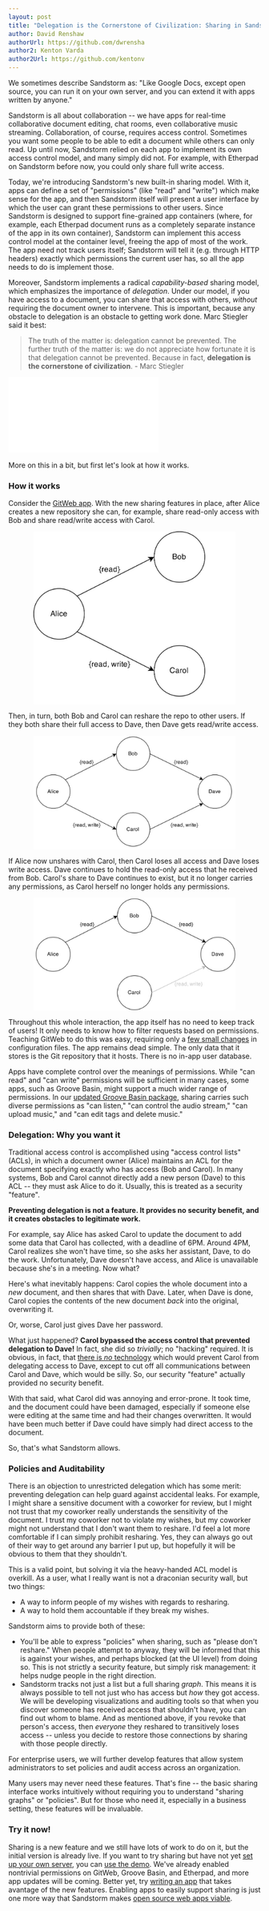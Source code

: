 ```yaml
---
layout: post
title: "Delegation is the Cornerstone of Civilization: Sharing in Sandstorm.io"
author: David Renshaw
authorUrl: https://github.com/dwrensha
author2: Kenton Varda
author2Url: https://github.com/kentonv
---
```


We sometimes describe Sandstorm as: "Like Google Docs, except open source, you can run it on your own server, and you can extend it with apps written by anyone."

Sandstorm is all about collaboration -- we have apps for real-time collaborative document editing, chat rooms, even collaborative music streaming. Collaboration, of course, requires access control. Sometimes you want some people to be able to edit a document while others can only read. Up until now, Sandstorm relied on each app to implement its own access control model, and many simply did not. For example, with Etherpad on Sandstorm before now, you could only share full write access.

Today, we're introducing Sandstorm's new built-in sharing model. With it, apps can define a set of "permissions" (like "read" and "write") which make sense for the app, and then Sandstorm itself will present a user interface by which the user can grant these permissions to other users. Since Sandstorm is designed to support fine-grained app containers (where, for example, each Etherpad document runs as a completely separate instance of the app in its own container), Sandstorm can implement this access control model at the container level, freeing the app of most of the work. The app need not track users itself; Sandstorm will tell it (e.g. through HTTP headers) exactly which permissions the current user has, so all the app needs to do is implement those.

Moreover, Sandstorm implements a radical _capability-based_ sharing model, which emphasizes the importance of *delegation*. Under our model, if you have access to a document, you can share that access with others, _without_ requiring the document owner to intervene. This is important, because any obstacle to delegation is an obstacle to getting work done. Marc Stiegler said it best:

<blockquote style="font-weight: normal">The truth of the matter is: delegation cannot be prevented. The further truth of the matter is: we do not appreciate how fortunate it is that delegation cannot be prevented.
Because in fact, <b>delegation is the cornerstone of civilization</b>. - Marc Stiegler</blockquote>

<div style="margin:1em auto"><iframe class="youtube" src="//www.youtube.com/embed/vrbmMPlCp3U?start=3970" frameborder="0" allowfullscreen="true"> </iframe></div> 

More on this in a bit, but first let's look at how it works.

### How it works

Consider the [GitWeb app](https://demo.sandstorm.io/appdemo/6va4cjamc21j0znf5h5rrgnv0rpyvh1vaxurkrgknefvj0x63ash ).
With the new sharing features in place, after Alice creates a new repository
she can, for example, share read-only access with Bob and share read/write access with Carol.

<img src="/news/images/better-sharing-model-1.png" style="width:80%;margin:0 auto;display:block">

Then, in turn, both Bob and Carol can reshare the repo to other users. If they both share their full access to Dave, then Dave gets read/write access.

<img src="/news/images/better-sharing-model-2.png" style="width:80%;margin:0 auto;display:block">

If Alice now unshares with Carol, then Carol loses all access and Dave loses write access. Dave continues to hold the read-only access that he received from Bob.
Carol's share to Dave continues to exist, but it no longer carries any permissions, as Carol herself no longer holds any permissions.

<img src="/news/images/better-sharing-model-3.png" style="width:80%;margin:0 auto;display:block">

Throughout this whole interaction, the app itself has no need to keep track of users! It only needs to know how to filter requests based on permissions.
Teaching GitWeb to do this was easy, requiring only a [few small changes](https://github.com/dwrensha/gitweb-sandstorm/commit/7f510ec82a935a9f94ebcf9651983d0bbadcf82a )
in configuration files. The app remains dead simple. The only data that it stores is the Git repository that it hosts.
There is no in-app user database.

Apps have complete control over the meanings of permissions. While "can read" and "can write" permissions will be sufficient in many cases,
some apps, such as Groove Basin, might support a much wider range of permissions.
In our [updated Groove Basin package](https://demo.sandstorm.io/appdemo/wfg1r0qra2ewyvns05r0rddqttt57qxurz3nz5z95rjnm63et7e0 ), sharing carries such diverse permissions
as "can listen," "can control the audio stream," "can upload music," and "can edit tags and delete music."

### Delegation: Why you want it

Traditional access control is accomplished using "access control lists" (ACLs), in which a document owner (Alice) maintains an ACL for the document specifying exactly who has access (Bob and Carol). In many systems, Bob and Carol cannot directly add a new person (Dave) to this ACL -- they must ask Alice to do it. Usually, this is treated as a security "feature".

**Preventing delegation is not a feature. It provides no security benefit, and it creates obstacles to legitimate work.**

For example, say Alice has asked Carol to update the document to add some data that Carol has collected, with a deadline of 6PM. Around 4PM, Carol realizes she won't have time, so she asks her assistant, Dave, to do the work. Unfortunately, Dave doesn't have access, and Alice is unavailable because she's in a meeting. Now what?

Here's what inevitably happens: Carol copies the whole document into a _new_ document, and then shares that with Dave. Later, when Dave is done, Carol copies the contents of the new document _back_ into the original, overwriting it.

Or, worse, Carol just gives Dave her password.

What just happened? **Carol bypassed the access control that prevented delegation to Dave!** In fact, she did so _trivially_; no "hacking" required. It is obvious, in fact, that [there is _no_ technology](https://www.youtube.com/watch?v=vrbmMPlCp3U#t=1h5m30s) which would prevent Carol from delegating access to Dave, except to cut off all communications between Carol and Dave, which would be silly. So, our security "feature" actually provided no security benefit.

With that said, what Carol did was annoying and error-prone. It took time, and the document could have been damaged, especially if someone else were editing at the same time and had their changes overwritten. It would have been much better if Dave could have simply had direct access to the document.

So, that's what Sandstorm allows.

### Policies and Auditability

There is an objection to unrestricted delegation which has some merit: preventing delegation can help guard against accidental leaks. For example, I might share a sensitive document with a coworker for review, but I might not trust that my coworker really understands the sensitivity of the document. I trust my coworker not to violate my wishes, but my coworker might not understand that I don't want them to reshare. I'd feel a lot more comfortable if I can simply prohibit resharing. Yes, they can always go out of their way to get around any barrier I put up, but hopefully it will be obvious to them that they shouldn't.

This is a valid point, but solving it via the heavy-handed ACL model is overkill. As a user, what I really want is not a draconian security wall, but two things:

* A way to inform people of my wishes with regards to resharing.
* A way to hold them accountable if they break my wishes.

Sandstorm aims to provide both of these:

* You'll be able to express "policies" when sharing, such as "please don't reshare." When people attempt to anyway, they will be informed that this is against your wishes, and perhaps blocked (at the UI level) from doing so. This is not strictly a security feature, but simply risk management: it helps nudge people in the right direction.
* Sandstorm tracks not just a list but a full sharing _graph_. This means it is always possible to tell not just who has access but _how_ they got access. We will be developing visualizations and auditing tools so that when you discover someone has received access that shouldn't have, you can find out whom to blame. And as mentioned above, if you revoke that person's access, then _everyone_ they reshared to transitively loses access -- unless you decide to restore those connections by sharing with those people directly.

For enterprise users, we will further develop features that allow system administrators to set policies and audit access across an organization.

Many users may never need these features. That's fine -- the basic sharing interface works intuitively without requiring you to understand "sharing graphs" or "policies". But for those who need it, especially in a business setting, these features will be invaluable.

### Try it now!

Sharing is a new feature and we still have lots of work to do on it, but the initial version is already live.
If you want to try sharing but have not yet [set up your own server](https://github.com/sandstorm-io/sandstorm#installing-the-easy-way ), you can [use the demo](https://demo.sandstorm.io ).
We've already enabled nontrivial permissions on GitWeb, Groove Basin, and Etherpad, and more app updates will be coming.
Better yet, try [writing an app](https://github.com/sandstorm-io/sandstorm/wiki/Sandstorm-App-Developer-Handbook ) that takes avantage of the new features.
Enabling apps to easily support sharing is just one more way that Sandstorm makes [open source web apps viable](/news/2014-07-21-open-source-web-apps-require-federated-hosting.html ).
